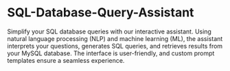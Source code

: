 # SQL-Database-Query-Assistant
Simplify your SQL database queries with our interactive assistant. Using natural language processing (NLP) and machine learning (ML), the assistant interprets your questions, generates SQL queries, and retrieves results from your MySQL database. The interface is user-friendly, and custom prompt templates ensure a seamless experience.
